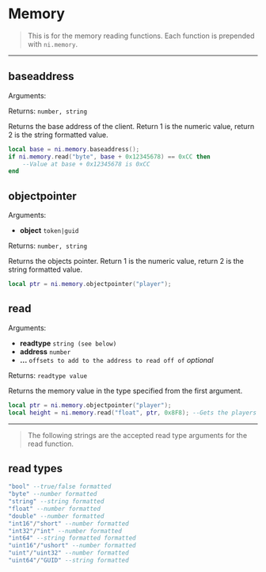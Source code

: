 # Memory

> This is for the memory reading functions. Each function is prepended with `ni.memory`.

---

## baseaddress

Arguments:

Returns: `number, string`

Returns the base address of the client. Return 1 is the numeric value, return 2 is the string formatted value.

```lua
local base = ni.memory.baseaddress();
if ni.memory.read("byte", base + 0x12345678) == 0xCC then
	--Value at base + 0x12345678 is 0xCC
end
```

## objectpointer

Arguments:

- **object** `token|guid`

Returns: `number, string`

Returns the objects pointer. Return 1 is the numeric value, return 2 is the string formatted value.

```lua
local ptr = ni.memory.objectpointer("player");
```

## read

Arguments:

- **readtype** `string (see below)`
- **address** `number`
- **...** `offsets to add to the address to read off of` _optional_

Returns: `readtype value`

Returns the memory value in the type specified from the first argument.

```lua
local ptr = ni.memory.objectpointer("player");
local height = ni.memory.read("float", ptr, 0x8F8); --Gets the players height (MoP offset)
```

---

> The following strings are the accepted read type arguments for the read function.

## read types

```lua
"bool" --true/false formatted
"byte" --number formatted
"string" --string formatted
"float" --number formatted
"double" --number formatted
"int16"/"short" --number formatted
"int32"/"int" --number formatted
"int64" --string formatted formatted
"uint16"/"ushort" --number formatted
"uint"/"uint32" --number formatted
"uint64"/"GUID" --string formatted
```
